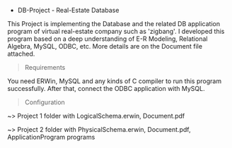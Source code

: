 * DB-Project - Real-Estate Database


This Project is implementing the Database and the related DB application program of virtual real-estate company such as 'zigbang'. I developed this program based on a deep understanding of E-R Modeling, Relational Algebra, MySQL, ODBC, etc. More details are on the Document file attached.


> Requirements

You need ERWin, MySQL and any kinds of C compiler to run this program successfully. After that, connect the ODBC application with MySQL.


> Configuration

~> Project 1 folder with LogicalSchema.erwin, Document.pdf

~> Project 2 folder with PhysicalSchema.erwin, Document.pdf, ApplicationProgram programs
